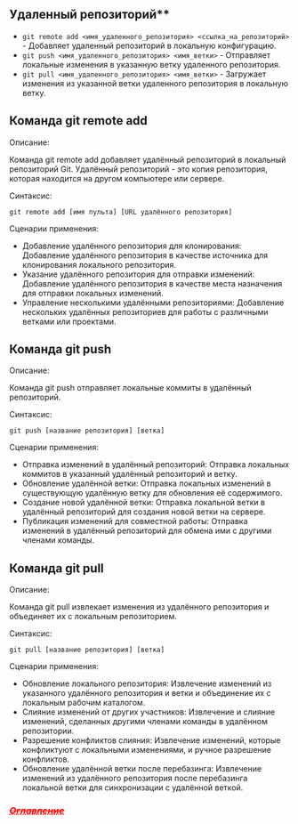 ## Удаленный репозиторий**

* `git remote add <имя_удаленного_репозитория> <ссылка_на_репозиторий>` - Добавляет удаленный репозиторий в локальную конфигурацию.
* `git push <имя_удаленного_репозитория> <имя_ветки>` - Отправляет локальные изменения в указанную ветку удаленного репозитория.
* `git pull <имя_удаленного_репозитория> <имя_ветки>` - Загружает изменения из указанной ветки удаленного репозитория в локальную ветку.


## Команда git remote add

Описание:

Команда git remote add добавляет удалённый репозиторий в локальный репозиторий Git. Удалённый репозиторий - это копия репозитория, которая находится на другом компьютере или сервере.

Синтаксис:
```
git remote add [имя пульта] [URL удалённого репозитория]
```


Сценарии применения:

* Добавление удалённого репозитория для клонирования: Добавление удалённого репозитория в качестве источника для клонирования локального репозитория.
* Указание удалённого репозитория для отправки изменений: Добавление удалённого репозитория в качестве места назначения для отправки локальных изменений.
* Управление несколькими удалёнными репозиториями: Добавление нескольких удалённых репозиториев для работы с различными ветками или проектами.

## Команда git push

Описание:

Команда git push отправляет локальные коммиты в удалённый репозиторий.

Синтаксис:
```
git push [название репозитория] [ветка]
```


Сценарии применения:

* Отправка изменений в удалённый репозиторий: Отправка локальных коммитов в указанный удалённый репозиторий и ветку.
* Обновление удалённой ветки: Отправка локальных изменений в существующую удалённую ветку для обновления её содержимого.
* Создание новой удалённой ветки: Отправка локальной ветки в удалённый репозиторий для создания новой ветки на сервере.
* Публикация изменений для совместной работы: Отправка изменений в удалённый репозиторий для обмена ими с другими членами команды.

## Команда git pull

Описание:

Команда git pull извлекает изменения из удалённого репозитория и объединяет их с локальным репозиторием.

Синтаксис:
```
git pull [название репозитория] [ветка]
```



Сценарии применения:

* Обновление локального репозитория: Извлечение изменений из указанного удалённого репозитория и ветки и объединение их с локальным рабочим каталогом.
* Слияние изменений от других участников: Извлечение и слияние изменений, сделанных другими членами команды в удалённом репозитории.
* Разрешение конфликтов слияния: Извлечение изменений, которые конфликтуют с локальными изменениями, и ручное разрешение конфликтов.
* Обновление удалённой ветки после перебазинга: Извлечение изменений из удалённого репозитория после перебазинга локальной ветки для синхронизации с удалённой веткой.

### <a href="/readme.md" style="color: red; text-decoration: underline;text-decoration-style: dotted;">***~~Оглавление~~***</a>